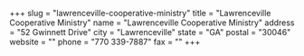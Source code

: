 +++
slug = "lawrenceville-cooperative-ministry"
title = "Lawrenceville Cooperative Ministry"
name = "Lawrenceville Cooperative Ministry"
address = "52 Gwinnett Drive"
city = "Lawrenceville"
state = "GA"
postal = "30046"
website = ""
phone = "770 339-7887"
fax = ""
+++
